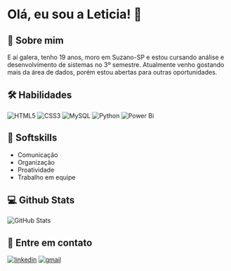 
# Olá, eu sou a Leticia! 👋
## 🚀 Sobre mim
E aí galera, tenho 19 anos, moro em Suzano-SP e estou cursando análise e desenvolvimento de sistemas no 3º semestre.
Atualmente venho gostando mais da área de dados, porém estou abertas para outras oportunidades.

## 🛠 Habilidades
![HTML5](https://img.shields.io/badge/HTML5-E34F26?style=for-the-badge&logo=html5&logoColor=white) ![CSS3](https://img.shields.io/badge/CSS3-1572B6?style=for-the-badge&logo=css3&logoColor=white) ![MySQL](https://img.shields.io/badge/MySQL-00000F?style=for-the-badge&logo=mysql&logoColor=white) ![Python](https://img.shields.io/badge/python-3670A0?style=for-the-badge&logo=python&logoColor=ffdd54) ![Power Bi](https://img.shields.io/badge/power_bi-F2C811?style=for-the-badge&logo=powerbi&logoColor=black)

## 🤝 Softskills
- Comunicação
- Organização
- Proatividade
- Trabalho em equipe

## 💻 Github Stats
![GitHub Stats](https://github-readme-stats.vercel.app/api?username=LeDiniz&theme=transparent&bg_color=000&border_color=000&show_icons=true&icon_color=1DF&title_color=FFF&text_color=FFF&hide_title=true)

## 📩 Entre em contato
[![linkedin](https://img.shields.io/badge/linkedin-0A66C2?style=for-the-badge&logo=linkedin&logoColor=white)](https://br.linkedin.com/in/let%C3%ADcia-dos-santos-diniz-94135425a) [![gmail](https://img.shields.io/badge/gmail-000?style=for-the-badge&logo=gmail&logoColor=)](mailto:leticiadiniz.contato@gmail.com)
